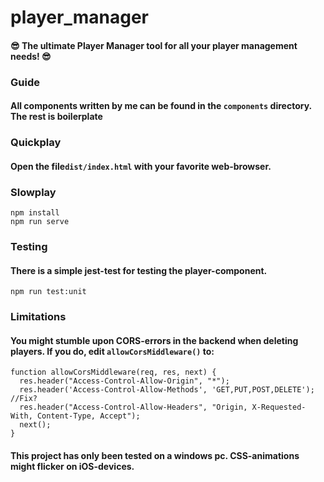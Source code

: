 # player_manager
#### 😎 The ultimate Player Manager tool for all your player management needs! 😎 

### Guide
#### All components written by me can be found in the ```components``` directory. The rest is boilerplate

### Quickplay
#### Open the file```dist/index.html``` with your favorite web-browser.

### Slowplay
```
npm install
npm run serve
```
### Testing
#### There is a simple jest-test for testing the player-component.
```
npm run test:unit
```

### Limitations
#### You might stumble upon CORS-errors in the backend when deleting players. If you do, edit ```allowCorsMiddleware()``` to:

```
function allowCorsMiddleware(req, res, next) {
  res.header("Access-Control-Allow-Origin", "*");
  res.header('Access-Control-Allow-Methods', 'GET,PUT,POST,DELETE'); //Fix?
  res.header("Access-Control-Allow-Headers", "Origin, X-Requested-With, Content-Type, Accept");
  next();
}
```
#### This project has only been tested on a windows pc. CSS-animations might flicker on iOS-devices.

